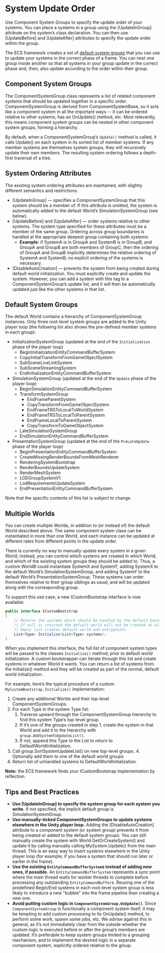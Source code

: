 # System Update Order

Use Component System Groups to specify the update order of your systems. You can place a systems in a group using the [UpdateInGroup] attribute on the system’s class declaration. You can then use [UpdateBefore] and [UpdateAfter] attributes to specify the update order within the group. 

The ECS framework creates a set of [default system groups](#default-system-groups) that you can use to update your systems in the correct phase of a frame. You can nest one group inside another so that all systems in your group update in the correct phase and, then, also update according to the order within their group.

## Component System Groups

The ComponentSystemGroup class represents a list of related component systems that should be updated together in a specific order. ComponentSystemGroup is derived from ComponentSystemBase, so it acts like a component system in all the important ways -- it can be ordered relative to other systems, has an OnUpdate() method, etc. Most relevantly, this means component system groups can be nested in other component system groups, forming a hierarchy.

By default, when a ComponentSystemGroup’s `Update()` method is called, it calls Update() on each system in its sorted list of member systems. If any member systems are themselves system groups, they will recursively update their own members. The resulting system ordering follows a depth-first traversal of a tree.

## System Ordering Attributes

The existing system ordering attributes are maintained, with slightly different semantics and restrictions.

* [UpdateInGroup] — specifies a ComponentSystemGroup that this system should be a member of. If this attribute is omitted, the system is automatically added to the default World’s SimulationSystemGroup (see below).
* [UpdateBefore] and [UpdateAfter] — order systems relative to other systems. The system type specified for these attributes must be a member of the same group. Ordering across group boundaries is handled at the appropriate deepest group containing both systems:
    * __Example:__ if SystemA is in GroupA and SystemB is in GroupB, and GroupA and GroupB are both members of GroupC, then the ordering of GroupA and GroupB implicitly determines the relative ordering of SystemA and SystemB; no explicit ordering of the systems is necessary.
* [DisableAutoCreation] — prevents the system from being created during default world initialization. You must explicitly create and update the system. However, you can add a system with this tag to a ComponentSystemGroup’s update list, and it will then be automatically updated just like the other systems in that list.

<a name="default-system-groups"></a>
## Default System Groups

The default World contains a hierarchy of ComponentSystemGroup instances. Only three root-level system groups are added to the Unity player loop (the following list also shows the pre-defined member systems in each group):

* InitializationSystemGroup (updated at the end of the `Initialization` phase of the player loop)
    * BeginInitializationEntityCommandBufferSystem
    * CopyInitialTransformFromGameObjectSystem
    * SubSceneLiveLinkSystem
    * SubSceneStreamingSystem
    * EndInitializationEntityCommandBufferSystem
* SimulationSystemGroup (updated at the end of the `Update` phase of the player loop)
    * BeginSimulationEntityCommandBufferSystem
    * TransformSystemGroup
        * EndFrameParentSystem
        * CopyTransformFromGameObjectSystem
        * EndFrameTRSToLocalToWorldSystem
        * EndFrameTRSToLocalToParentSystem
        * EndFrameLocalToParentSystem
        * CopyTransformToGameObjectSystem
    * LateSimulationSystemGroup
    * EndSimulationEntityCommandBufferSystem
* PresentationSystemGroup (updated at the end of the `PreLateUpdate` phase of the player loop)
    * BeginPresentationEntityCommandBufferSystem
    * CreateMissingRenderBoundsFromMeshRenderer
    * RenderingSystemBootstrap
    * RenderBoundsUpdateSystem
    * RenderMeshSystem
    * LODGroupSystemV1
    * LodRequirementsUpdateSystem
    * EndPresentationEntityCommandBufferSystem

Note that the specific contents of this list is subject to change.

## Multiple Worlds

You can create multiple Worlds, in addition to (or instead of) the default World described above. The same component system class can be instantiated in more than one World, and each instance can be updated at different rates from different points in the update order.

There is currently no way to manually update every system in a given World; instead, you can control which systems are created in which World, and which of the existing system groups they should be added to. Thus, a custom WorldB could instantiate SystemX and SystemY, adding SystemX to the default World’s SimulationSystemGroup, and adding SystemY to the default World’s PresentationSystemGroup. These systems can order themselves relative to their group siblings as usual, and will be updated along with the corresponding group.

To support this use case, a new ICustomBootstrap interface is now available:

``` c#
public interface ICustomBootstrap
{
    // Returns the systems which should be handled by the default bootstrap process.
    // If null is returned the default world will not be created at all.
    // Empty list creates default world and entrypoints
    List<Type> Initialize(List<Type> systems);
}
```

When you implement this interface, the full list of component system types will be passed to the classes `Initialize()` method, prior to default world initialization. A custom bootstrapper can iterate through this list and create systems in whatever World it wants. You can return a list of systems from the Initialize() method and they will be created as part of the normal, default world initialization.

For example, here’s the typical procedure of a custom `MyCustomBootstrap.Initialize()` implementation:

1. Create any additional Worlds and their top-level ComponentSystemGroups.
2. For each Type in the system Type list:
    1. Traverse upward through the ComponentSystemGroup hierarchy to find this system Type’s top-level group.
    2. If it’s one of the groups created in step 1, create the system in that World and add it to the hierarchy with `group.AddSystemToUpdateList()`.
    3. If not, append this Type to the List to return to DefaultWorldInitialization.
3. Call group.SortSystemUpdateList() on new top-level groups.
    4. Optionally add them to one of the default world groups
4. Return list of unhandled systems to DefaultWorldInitialization.

**Note:** the ECS framework finds your ICustomBootstrap implementation by reflection.

## Tips and Best Practices

* __Use [UpdateInGroup] to specify the system group for each system you write.__ If not specified, the implicit default group is SimulationSystemGroup.
* __Use manually-ticked ComponentSystemGroups to update systems elsewhere in the Unity player loop.__ Adding the [DisableAutoCreation] attribute to a component system (or system group) prevents it from being created or added to the default system groups. You can still manually create the system with World.GetOrCreateSystem<MySystem>() and update it by calling manually calling MySystem.Update() from the main thread. This is an easy way to insert systems elsewhere in the Unity player loop (for example, if you have a system that should run later or earlier in the frame).
* __Use the existing `EntityCommandBufferSystem`s instead of adding new ones, if possible.__ An `EntityCommandBufferSystem` represents a sync point where the main thread waits for worker threads to complete before processing any outstanding `EntityCommandBuffer`s. Reusing one of the predefined Begin/End systems in each root-level system group is less likely to introduce a new "bubble" into the frame pipeline than creating a new one.
* __Avoid putting custom logic in `ComponentSystemGroup.OnUpdate()`__. Since `ComponentSystemGroup` is functionally a component system itself, it may be tempting to add custom processing to its OnUpdate() method, to perform some work, spawn some jobs, etc. We advise against this in general, as it’s not immediately clear from the outside whether the custom logic is executed before or after the group’s members are updated. It’s preferable to keep system groups limited to a grouping mechanism, and to implement the desired logic in a separate component system, explicitly ordered relative to the group.
